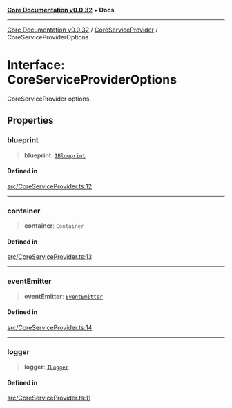 [**Core Documentation v0.0.32**](../../README.md) • **Docs**

***

[Core Documentation v0.0.32](../../modules.md) / [CoreServiceProvider](../README.md) / CoreServiceProviderOptions

# Interface: CoreServiceProviderOptions

CoreServiceProvider options.

## Properties

### blueprint

> **blueprint**: [`IBlueprint`](../../definitions/type-aliases/IBlueprint.md)

#### Defined in

[src/CoreServiceProvider.ts:12](https://github.com/stonemjs/core/blob/59c27bdae04e7adc72d7c3e25cee704d5e04ce0c/src/CoreServiceProvider.ts#L12)

***

### container

> **container**: `Container`

#### Defined in

[src/CoreServiceProvider.ts:13](https://github.com/stonemjs/core/blob/59c27bdae04e7adc72d7c3e25cee704d5e04ce0c/src/CoreServiceProvider.ts#L13)

***

### eventEmitter

> **eventEmitter**: [`EventEmitter`](../../events/EventEmitter/classes/EventEmitter.md)

#### Defined in

[src/CoreServiceProvider.ts:14](https://github.com/stonemjs/core/blob/59c27bdae04e7adc72d7c3e25cee704d5e04ce0c/src/CoreServiceProvider.ts#L14)

***

### logger

> **logger**: [`ILogger`](../../definitions/interfaces/ILogger.md)

#### Defined in

[src/CoreServiceProvider.ts:11](https://github.com/stonemjs/core/blob/59c27bdae04e7adc72d7c3e25cee704d5e04ce0c/src/CoreServiceProvider.ts#L11)
